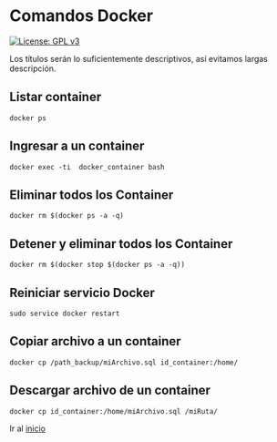 
# Comandos Docker
[![License: GPL v3](https://img.shields.io/badge/License-GPLv3-blue.svg)](https://www.gnu.org/licenses/gpl-3.0)

Los títulos serán lo suficientemente descriptivos, así evitamos largas descripción. 

## Listar container

```
docker ps 
```

## Ingresar a un container

```
docker exec -ti  docker_container bash
```

## Eliminar todos los Container
```
docker rm $(docker ps -a -q)
```

## Detener y eliminar todos los  Container
```
docker rm $(docker stop $(docker ps -a -q))
```
## Reiniciar servicio Docker
```
sudo service docker restart
```
## Copiar archivo a un container
```
docker cp /path_backup/miArchivo.sql id_container:/home/
```

## Descargar archivo de un container
```
docker cp id_container:/home/miArchivo.sql /miRuta/
```

Ir al [inicio](../README.md)